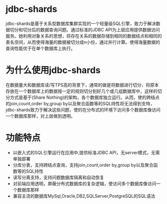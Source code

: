 # jdbc-shards
jdbc-shards是基于关系型数据库集群实现的一个轻量级SQL引擎，致力于解决数据切分和切分后的数据查询问题。通过标准的JDBC API为上层应用提供数据访问服务。她利用对象关系的思想，将存在关系的数据存储到相同的数据结点和相同的表名空间，从而使得海量的数据被切分成n小份，通过并行计算。使得海量数据的查询性能优于在单个数据库上执行。
# 为什么使用jdbc-shards
在数据量大和数据库读/写TPS高的背景下，通常的做是将数据进行切分，将原本存放在一个数据库上的数据按一定的规则切分到好几个或几组数据库中，这样的切分方式是基于(Share Nothing)的架构，各个数据库独立运行。从而，使的跨结点的join,count,order by,group by以及聚合函数等的SQL持性将无法得到支特，jdbc-shards致力于解决这些问题，使的在分布式的环境下访问多个数据库像访问一个数据库那样，对上层做到透明。
# 功能特点
- 以嵌入式的SQL引擎运行在应用中,提供标准JDBC API，无server模式，无需单独部署
- 分库分表，支持跨结点查询，支持join,count,order by,group by以及聚合函数等的SQL持性
- 读写分离支持，支持问题数据库隔离和自动恢复
- 对前端应用透明，屏蔽分布式数据库的复杂逻辑，使访问多个数据库像访问一个数据库那样
- 兼容主流的数据库MySql,Oracle,DB2,SQLServer,PostgreSQL的SQL语法
